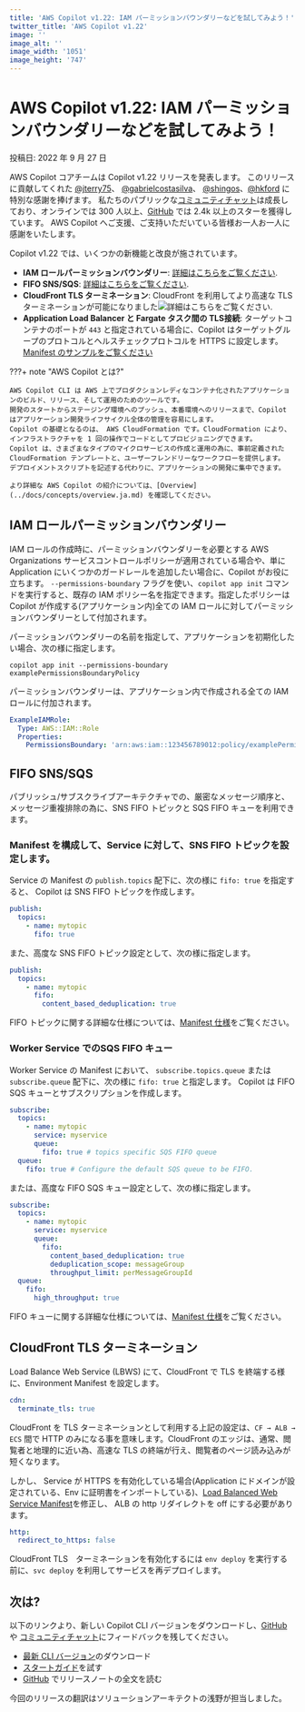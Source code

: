 ```yaml
---
title: 'AWS Copilot v1.22: IAM パーミッションバウンダリーなどを試してみよう！'
twitter_title: 'AWS Copilot v1.22'
image: ''
image_alt: ''
image_width: '1051'
image_height: '747'
---
```


# AWS Copilot v1.22: IAM パーミッションバウンダリーなどを試してみよう！

投稿日: 2022 年 9 月 27 日

AWS Copilot コアチームは Copilot v1.22 リリースを発表します。
このリリースに貢献してくれた [@jterry75](https://github.com/jterry75)、 [@gabrielcostasilva](https://github.com/gabrielcostasilva)、 [@shingos](https://github.com/shingos)、[@hkford](https://github.com/hkford) に特別な感謝を捧げます。
私たちのパブリックな[コミュニティチャット](https://gitter.im/aws/copilot-cli)は成長しており、オンラインでは 300 人以上、[GitHub](http://github.com/aws/copilot-cli/) では 2.4k 以上のスターを獲得しています。
AWS Copilot へご支援、ご支持いただいている皆様お一人お一人に感謝をいたします。

Copilot v1.22 では、いくつかの新機能と改良が施されています。

- **IAM ロールパーミッションバウンダリー**: [詳細はこちらをご覧ください](#iam-role-permissions-boundary).
- **FIFO SNS/SQS**: [詳細はこちらをご覧ください](#fifo-snssqs).
- **CloudFront TLS ターミネーション**: CloudFront を利用してより高速な TLS ターミネーションが可能になりました![詳細はこちらをご覧ください](#cloudfront-tls-termination).
- **Application Load Balancer と Fargate タスク間の TLS接続**: ターゲットコンテナのポートが `443` と指定されている場合に、Copilot はターゲットグループのプロトコルとヘルスチェックプロトコルを HTTPS に設定します。[Manifest のサンプルをご覧ください](../docs/manifest/lb-web-service.ja.md#__tabbed_1_8)

???+ note "AWS Copilot とは?"

    AWS Copilot CLI は AWS 上でプロダクションレディなコンテナ化されたアプリケーションのビルド、リリース、そして運用のためのツールです。
    開発のスタートからステージング環境へのプッシュ、本番環境へのリリースまで、Copilot はアプリケーション開発ライフサイクル全体の管理を容易にします。
    Copilot の基礎となるのは、 AWS CloudFormation です。CloudFormation により、インフラストラクチャを 1 回の操作でコードとしてプロビジョニングできます。
    Copilot は、さまざまなタイプのマイクロサービスの作成と運用の為に、事前定義された CloudFormation テンプレートと、ユーザーフレンドリーなワークフローを提供します。
    デプロイメントスクリプトを記述する代わりに、アプリケーションの開発に集中できます。

    より詳細な AWS Copilot の紹介については、[Overview](../docs/concepts/overview.ja.md) を確認してください。

<a id="iam-role-permissions-boundary"></a>
## IAM ロールパーミッションバウンダリー
IAM ロールの作成時に、パーミッションバウンダリーを必要とする AWS Organizations サービスコントロールポリシーが適用されている場合や、単に Application にいくつかのガードレールを追加したい場合に、Copilot がお役に立ちます。  `--permissions-boundary` フラグを使い、`copilot app init` コマンドを実行すると、既存の IAM ポリシー名を指定できます。指定したポリシーは Copilot が作成する(アプリケーション内)全ての IAM ロールに対してパーミッションバウンダリーとして付加されます。

パーミッションバウンダリーの名前を指定して、アプリケーションを初期化したい場合、次の様に指定します。  
```console
copilot app init --permissions-boundary examplePermissionsBoundaryPolicy
```
パーミッションバウンダリーは、アプリケーション内で作成される全ての IAM ロールに付加されます。
```yaml
ExampleIAMRole:
  Type: AWS::IAM::Role
  Properties:
    PermissionsBoundary: 'arn:aws:iam::123456789012:policy/examplePermissionsBoundaryPolicy'
```

## FIFO SNS/SQS
パブリッシュ/サブスクライブアーキテクチャでの、厳密なメッセージ順序と、メッセージ重複排除の為に、SNS FIFO トピックと SQS FIFO キューを利用できます。

### Manifest を構成して、Service に対して、SNS FIFO トピックを設定します。

Service の Manifest の `publish.topics` 配下に、次の様に `fifo: true` を指定すると、 Copilot は SNS FIFO トピックを作成します。

```yaml
publish:
  topics:
    - name: mytopic
      fifo: true
```

また、高度な SNS FIFO トピック設定として、次の様に指定します。
```yaml
publish:
  topics:
    - name: mytopic
      fifo:
        content_based_deduplication: true
```

FIFO トピックに関する詳細な仕様については、[Manifest 仕様](../docs/include/publish.ja.md#publish-topics-topic-fifo)をご覧ください。

### Worker Service でのSQS FIFO キュー
Worker Service の Manifest において、 `subscribe.topics.queue` または `subscribe.queue` 配下に、次の様に `fifo: true` と指定します。 Copilot は FIFO SQS キューとサブスクリプションを作成します。

```yaml
subscribe:
  topics:
    - name: mytopic
      service: myservice
      queue: 
        fifo: true # topics specific SQS FIFO queue
  queue:
    fifo: true # Configure the default SQS queue to be FIFO.
```
または、高度な FIFO SQS キュー設定として、次の様に指定します。

```yaml
subscribe:
  topics:
    - name: mytopic
      service: myservice
      queue:
        fifo:
          content_based_deduplication: true
          deduplication_scope: messageGroup
          throughput_limit: perMessageGroupId
  queue:
    fifo:
      high_throughput: true
```
FIFO キューに関する詳細な仕様については、[Manifest 仕様](../docs/manifest/worker-service.ja.md#subscribe-queue-fifo)をご覧ください。

<a id="cloudfront-tls-termination"></a>
## CloudFront TLS ターミネーション

Load Balance Web Service (LBWS) にて、CloudFront で TLS を終端する様に、Environment Manifest を設定します。

```yaml
cdn:
  terminate_tls: true
```

CloudFront を TLS ターミネーションとして利用する上記の設定は、`CF → ALB → ECS` 間で HTTP のみになる事を意味します。CloudFront のエッジは、通常、閲覧者と地理的に近い為、高速な TLS の終端が行え、閲覧者のページ読み込みが短くなります。

しかし、 Service が HTTPS を有効化している場合(Application にドメインが設定されている、Env に証明書をインポートしている)、[Load Balanced Web Service Manifest](../docs/manifest/lb-web-service.ja.md)を修正し、 ALB の http リダイレクトを off にする必要があります。

```yaml
http:
  redirect_to_https: false
```

CloudFront TLS　ターミネーションを有効化するには `env deploy` を実行する前に、`svc deploy` を利用してサービスを再デプロイします。

## 次は?

以下のリンクより、新しい Copilot CLI バージョンをダウンロードし、[GitHub](https://github.com/aws/copilot-cli/) や [コミュニティチャット](https://gitter.im/aws/copilot-cli)にフィードバックを残してください。

* [最新 CLI バージョン](../docs/getting-started/install.ja.md)のダウンロード
* [スタートガイド](../docs/getting-started/first-app-tutorial.ja.md)を試す
* [GitHub](https://github.com/aws/copilot-cli/releases/tag/v1.22.0) でリリースノートの全文を読む

今回のリリースの翻訳はソリューションアーキテクトの浅野が担当しました。
